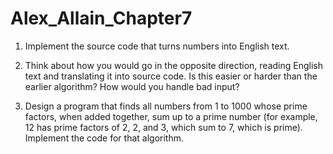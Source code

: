 # Alex_Allain_Chapter7

1. Implement the source code that turns numbers into English text.

2. Think about how you would go in the opposite direction, reading English text and translating it
into source code. Is this easier or harder than the earlier algorithm? How would you handle bad
input?

3. Design a program that finds all numbers from 1 to 1000 whose prime factors, when added
together, sum up to a prime number (for example, 12 has prime factors of 2, 2, and 3, which
sum to 7, which is prime). Implement the code for that algorithm.
